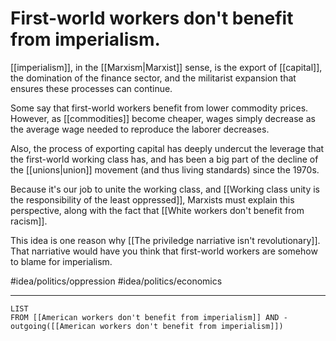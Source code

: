 # First-world workers don't benefit from imperialism.
[[imperialism]], in the [[Marxism|Marxist]] sense, is the export of [[capital]], the domination of the finance sector, and the militarist expansion that ensures these processes can continue.

Some say that first-world workers benefit from lower commodity prices. However, as [[commodities]] become cheaper, wages simply decrease as the average wage needed to reproduce the laborer decreases. 

Also, the process of exporting capital has deeply undercut the leverage that the first-world working class has, and has been a big part of the decline of the [[unions|union]] movement (and thus living standards) since the 1970s. 

Because it's our job to unite the working class, and [[Working class unity is the responsibility of the least oppressed]], Marxists must explain this perspective, along with the fact that [[White workers don't benefit from racism]]. 

This idea is one reason why [[The priviledge narriative isn't revolutionary]]. That narriative would have you think that first-world workers are somehow to blame for imperialism. 

#idea/politics/oppression 
#idea/politics/economics 

---
```dataview
LIST
FROM [[American workers don't benefit from imperialism]] AND -outgoing([[American workers don't benefit from imperialism]])
```